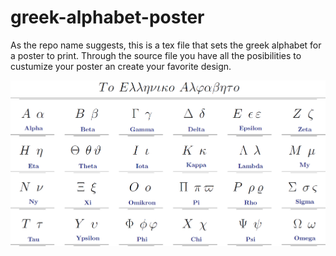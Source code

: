 # greek-alphabet-poster
As the repo name suggests, this is a tex file that sets the greek alphabet for a poster to print. Through the source file you have all the posibilities to custumize your poster an create your favorite design.

<img src="https://github.com/SimonTec/greek-alphabet-poster/blob/master/images/greek-alph-test.png" alt="example" width="1559" />
